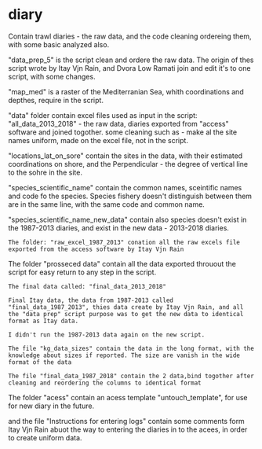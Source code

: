 # diary
Contain trawl diaries - the raw data, and the code cleaning ordereing them, with some basic analyzed also.

"data_prep_5" is the script clean and ordere the raw data. The origin of thes script wrote by Itay Vjn Rain, and Dvora Low Ramati join and edit it's to one script, with some changes.

"map_med" is a raster of the Mediterranian Sea, whith coordinations and depthes, require in the script.

"data" folder contain excel files used as input in the script:
  "all_data_2013_2018" - the raw data, diaries exported from "access" software and joined togother. 
  some cleaning such as - make al the site names uniform, made on the excel file, not in the script.
  
  "locations_lat_on_sore" contain the sites in the data, with their estimated coordinations on shore, and the Perpendicular - the degree of vertical line to the sohre in the site.
  
  "species_scientific_name" contain the common names, sceintific names and code fo the species. Species fishery doesn't distinguish between them are in the same line, with the same code and common name.
  
  "species_scientific_name_new_data" contain also species doesn't exist in the 1987-2013 diaries, and exist in the new data - 2013-2018 diaries.

	The folder: "raw_excel_1987_2013" conation all the raw excels file exported from the access software by Itay Vjn Rain
  
  The folder "prosseced data" contain all the data exported throuout the script for easy return to any step in the script. 
  
	The final data called: "final_data_2013_2018"

	Final Itay data, the data from 1987-2013 called "final_data_1987_2013", thies data create by Itay Vjn Rain, and all the "data prep" script purpose was to get the new data to identical format as Itay data.

	I didn't run the 1987-2013 data again on the new script.

	The file "kg_data_sizes" contain the data in the long format, with the knowledge about sizes if reported. The size are vanish in the wide format of the data

	The file "final_data_1987_2018" contain the 2 data,bind togother after cleaning and reordering the columns to identical format
  
  
The folder "acess" contain an acess template "untouch_template", for use for new diary in the future.

and the file "Instructions for entering logs" contain some comments form Itay Vjn Rain abuot the way to entering the diaries in to the acees, in order to create uniform data.